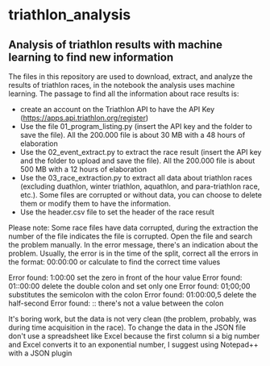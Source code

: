 # triathlon_analysis
## Analysis of triathlon results with machine learning to find new information

The files in this repository are used to download, extract, and analyze the results of triathlon races, in the notebook the analysis uses machine learning. 
The passage to find all the information about race results is:
* create an account on the Triathlon API to have the API Key (https://apps.api.triathlon.org/register)
* Use the file 01_program_listing.py (insert the API key and the folder to save the file). All the 200.000 file is about 30 MB with a 48 hours of elaboration
* Use the 02_event_extract.py to extract the race result (insert the API key and the folder to upload and save the file). All the 200.000 file is about 500 MB with a 12 hours of elaboration
* Use the 03_race_extraction.py to extract all data about triathlon races (excluding duathlon, winter triathlon, aquathlon, and para-triathlon race, etc.). Some files are corrupted or without data, you can choose to delete them or modify them to have the information.
* Use the header.csv file to set the header of the race result

Please note:
Some race files have data corrupted, during the extraction the number of the file indicates the file is corrupted. Open the file and search the problem manually. In the error message, there's an indication about the problem.
Usually, the error is in the time of the split, correct all the errors in the format: 00:00:00 or calculate to find the correct time values

Error found: 1:00:00 set the zero in front of the hour value
Error found: 01::00:00 delete the double colon and set only one
Error found: 01;00;00 substitutes the semicolon with the colon
Error found: 01:00:00,5 delete the half-second
Error found: :: there's not a value between the colon

It's boring work, but the data is not very clean (the problem, probably, was during time acquisition in the race).
To change the data in the JSON file don't use a spreadsheet like Excel because the first column si a big number and Excel converts it to an exponential number, I suggest using Notepad++ with a JSON plugin
